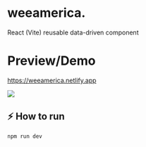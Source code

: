 # weeamerica.

React (Vite)
reusable data-driven component

# Preview/Demo

https://weeamerica.netlify.app

<img src="https://i.imgur.com/AjxwcZ4.jpg" />

## ⚡ **How to run**

```bash
npm run dev
```
